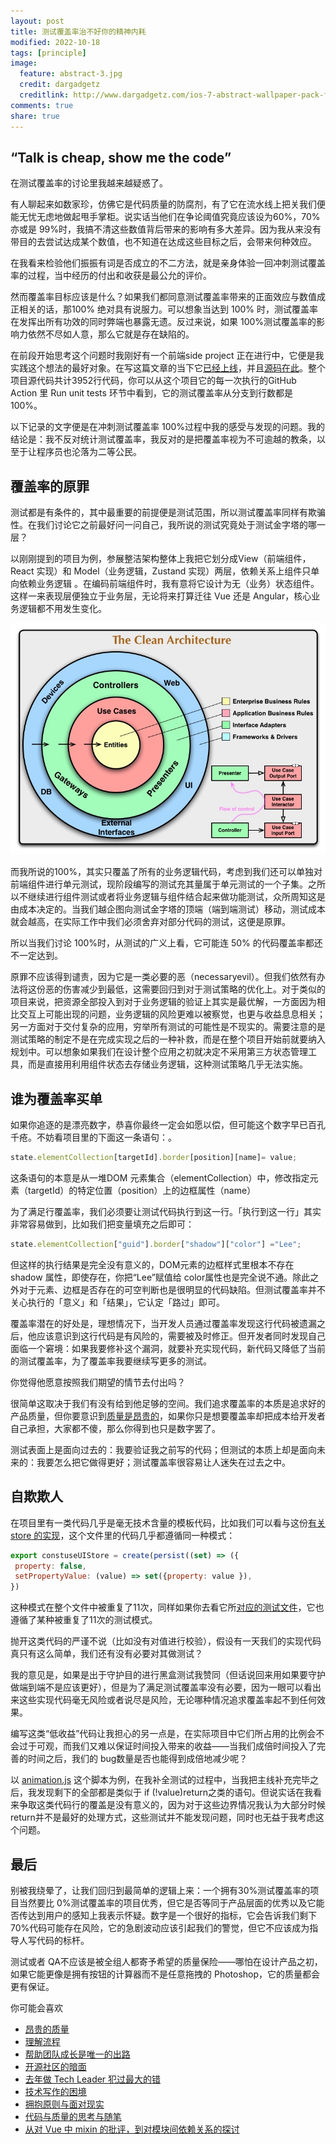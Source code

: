 ```yaml
---
layout: post
title: 测试覆盖率治不好你的精神内耗
modified: 2022-10-18
tags: [principle]
image:
  feature: abstract-3.jpg
  credit: dargadgetz
  creditlink: http://www.dargadgetz.com/ios-7-abstract-wallpaper-pack-for-iphone-5-and-ipod-touch-retina/
comments: true
share: true
---
```


## “Talk is cheap, show me the code”

 
在测试覆盖率的讨论里我越来越疑惑了。
 
有人聊起来如数家珍，仿佛它是代码质量的防腐剂，有了它在流水线上把关我们便能无忧无虑地做起甩手掌柜。说实话当他们在争论阈值究竟应该设为60%，70% 亦或是 99%时，我搞不清这些数值背后带来的影响有多大差异。因为我从来没有带目的去尝试达成某个数值，也不知道在达成这些目标之后，会带来何种效应。
 
在我看来检验他们振振有词是否成立的不二方法，就是亲身体验一回冲刺测试覆盖率的过程，当中经历的付出和收获是最公允的评价。
 
然而覆盖率目标应该是什么？如果我们都同意测试覆盖率带来的正面效应与数值成正相关的话，那100% 绝对具有说服力。可以想象当达到 100% 时，测试覆盖率在发挥出所有功效的同时弊端也暴露无遗。反过来说，如果 100%测试覆盖率的影响力依然不尽如人意，那么它就是存在缺陷的。
 
在前段开始思考这个问题时我刚好有一个前端side project 正在进行中，它便是我实践这个想法的最好对象。在写这篇文章的当下它[已经上线](http://https/cssgui.com)，并且[源码在此](https://github.com/hh54188/cssgui)。整个项目源代码共计3952行代码，你可以从这个项目它的每一次执行的GitHub Action 里 Run unit tests 环节中看到，它的测试覆盖率从分支到行数都是 100%。
 
以下记录的文字便是在冲刺测试覆盖率 100%过程中我的感受与发现的问题。我的结论是：我不反对统计测试覆盖率，我反对的是把覆盖率视为不可逾越的教条，以至于让程序员也沦落为二等公民。
 
## 覆盖率的原罪
 
测试都是有条件的，其中最重要的前提便是测试范围，所以测试覆盖率同样有欺骗性。在我们讨论它之前最好问一问自己，我所说的测试究竟处于测试金字塔的哪一层？
 
以刚刚提到的项目为例，参展整洁架构整体上我把它划分成View（前端组件，React 实现）和 Model（业务逻辑，Zustand 实现）两层，依赖关系上组件只单向依赖业务逻辑 。在编码前端组件时，我有意将它设计为无（业务）状态组件。这样一来表现层便独立于业务层，无论将来打算迁往 Vue 还是 Angular，核心业务逻辑都不用发生变化。
 
![](../images/007_test-coverage-rethink/clean_architecture.jpg)
 
而我所说的100%，其实只覆盖了所有的业务逻辑代码，考虑到我们还可以单独对前端组件进行单元测试，现阶段编写的测试充其量属于单元测试的一个子集。之所以不继续进行组件测试或者将业务逻辑与组件结合起来做功能测试，众所周知这是由成本决定的。当我们越企图向测试金字塔的顶端（端到端测试）移动，测试成本就会越高，在实际工作中我们必须舍弃对部分代码的测试，这便是原罪。
 
所以当我们讨论 100%时，从测试的广义上看，它可能连 50% 的代码覆盖率都还不一定达到。
 
原罪不应该得到谴责，因为它是一类必要的恶（necessaryevil）。但我们依然有办法将这份恶的伤害减少到最低，这需要回归到对于测试策略的优化上。对于类似的项目来说，把资源全部投入到对于业务逻辑的验证上其实是最优解，一方面因为相比交互上可能出现的问题，业务逻辑的风险更难以被察觉，也更与收益息息相关；另一方面对于交付复杂的应用，穷举所有测试的可能性是不现实的。需要注意的是测试策略的制定不是在完成实现之后的一种补救，而是在整个项目开始前就要纳入规划中。可以想象如果我们在设计整个应用之初就决定不采用第三方状态管理工具，而是直接用利用组件状态去存储业务逻辑，这种测试策略几乎无法实施。
 
## 谁为覆盖率买单
 
如果你追逐的是漂亮数字，恭喜你最终一定会如愿以偿，但可能这个数字早已百孔千疮。不妨看项目里的下面这一条语句：。

```javascript
state.elementCollection[targetId].border[position][name]= value;
```
 
这条语句的本意是从一堆DOM 元素集合（elementCollection）中，修改指定元素（targetId）的特定位置（position）上的边框属性（name）
 
为了满足行覆盖率，我们必须要让测试代码执行到这一行。「执行到这一行」其实非常容易做到，比如我们把变量填充之后即可：

```javascript
state.elementCollection["guid"].border["shadow"]["color"] ="Lee";
```

但这样的执行结果是完全没有意义的，DOM元素的边框样式里根本不存在 shadow 属性，即使存在，你把“Lee”赋值给 color属性也是完全说不通。除此之外对于元素、边框是否存在的可空判断也是很明显的代码缺陷。但测试覆盖率并不关心执行的「意义」和「结果」，它认定「路过」即可。
 
覆盖率潜在的好处是，理想情况下，当开发人员通过覆盖率发现这行代码被遗漏之后，他应该意识到这行代码是有风险的，需要被及时修正。但开发者同时发现自己面临一个窘境：如果我要修补这个漏洞，就要补充实现代码，新代码又降低了当前的测试覆盖率，为了覆盖率我要继续写更多的测试。
 
你觉得他愿意按照我们期望的情节去付出吗？
 
很简单这取决于我们有没有给到他足够的空间。我们追求覆盖率的本质是追求好的产品质量，但你要意识到[质量是昂贵的](https://www.v2think.com/expensive-software-quality)，如果你只是想要覆盖率却把成本给开发者自己承担，大家都不傻，那么你得到也只是数字罢了。
 
测试表面上是面向过去的：我要验证我之前写的代码；但测试的本质上却是面向未来的：我要怎么把它做得更好；测试覆盖率很容易让人迷失在过去之中。
 
## 自欺欺人
 
在项目里有一类代码几乎是毫无技术含量的模板代码，比如我们可以看与这份[有关 store 的实现](https://github.com/hh54188/cssgui/blob/master/src/store/ui.js)，这个文件里的代码几乎都遵循同一种模式：
 
```javascript
export constuseUIStore = create(persist((set) => ({
 property: false,
 setPropertyValue: (value) => set({property: value }),
})
```
 
这种模式在整个文件中被重复了11次，同样如果你去看它所[对应的测试文件](https://github.com/hh54188/cssgui/blob/master/src/store/ui.spec.js)，它也遵循了某种被重复了11次的测试模式。
 
抛开这类代码的严谨不说（比如没有对值进行校验），假设有一天我们的实现代码真只有这么简单，我们还有没有必要对其做测试？
 
我的意见是，如果是出于守护目的进行黑盒测试我赞同（但话说回来用如果要守护做端到端不是应该更好），但是为了满足测试覆盖率没有必要，因为一眼可以看出来这些实现代码毫无风险或者说尽是风险，无论哪种情况追求覆盖率起不到任何效果。
 
编写这类“低收益”代码让我担心的另一点是，在实际项目中它们所占用的比例会不会过于可观，而我们又难以保证时间投入带来的收益——当我们成倍时间投入了完善的时间之后，我们的 bug数量是否也能得到成倍地减少呢？
 
以 [animation.js](https://github.com/hh54188/cssgui/blob/master/src/store/core-helpers/animation.js) 这个脚本为例，在我补全测试的过程中，当我把主线补充完毕之后，我发现剩下的全部都是类似于 if (!value)return之类的语句。但说实话在我看来争取这类代码行的覆盖是没有意义的，因为对于这些边界情况我认为大部分时候 return并不是最好的处理方式，这些测试并不能发现问题，同时也无益于我考虑这个问题。
 
## 最后
 
别被我绕晕了，让我们回归到最简单的逻辑上来：一个拥有30%测试覆盖率的项目当然要比 0%测试覆盖率的项目优秀，但它是否等同于产品层面的优秀以及它能否传达到用户的感知上我表示怀疑。数字是一个很好的指标，它会告诉我们剩下 70%代码可能存在风险，它的急剧波动应该引起我们的警觉，但它不应该成为指导人写代码的标杆。
 
测试或者 QA不应该是被全组人都寄予希望的质量保险——哪怕在设计产品之初，如果它能更像是拥有按钮的计算器而不是任意拖拽的 Photoshop，它的质量都会更有保证。


你可能会喜欢

- [昂贵的质量](https://www.v2think.com/expensive-software-quality)
- [理解流程](https://www.v2think.com/understanding-process)
- [帮助团队成长是唯一的出路](https://www.v2think.com/what-is-leadership)
- [开源社区的暗面](https://www.v2think.com/darkside-of-the-opensource)
- [去年做 Tech Leader 犯过最大的错](https://www.v2think.com/tech-leader-mistake)
- [技术写作的困境](https://www.v2think.com/stuck-in-technical-writing)
- [拥抱原则与面对现实](https://www.v2think.com/principles-and-facts)
- [代码与质量的思考与随笔](https://www.v2think.com/think-about-good-code)
- [从对 Vue 中 mixin 的批评，到对模块间依赖关系的探讨](https://www.v2think.com/vue-mixin-module-dependency)




